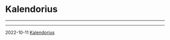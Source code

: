 # Kalendorius
---
---
2022-10-11 [Kalendorius](https://arnoldastumenas.github.io/Kalendorius/ "Kalendorius")
